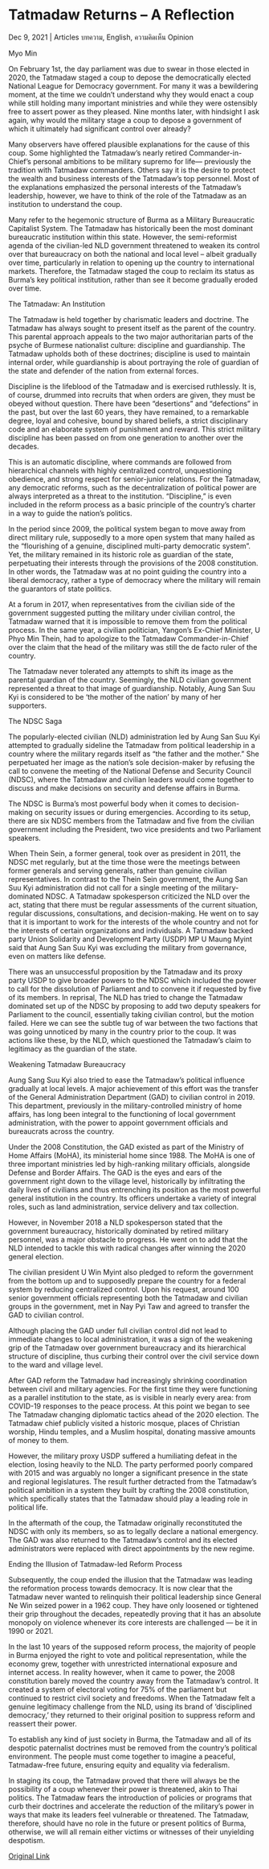 # Tatmadaw Returns – A Reflection

Dec 9, 2021 | Articles บทความ, English, ความคิดเห็น Opinion





Myo Min

On February 1st, the day parliament was due to swear in those elected in 2020, the Tatmadaw staged a coup to depose the democratically elected National League for Democracy government. For many it was a bewildering moment, at the time we couldn’t understand why they would enact a coup while still holding many important ministries and while they were ostensibly free to assert power as they pleased. Nine months later, with hindsight I ask again, why would the military stage a coup to depose a government of which it ultimately had significant control over already? 

Many observers have offered plausible explanations for the cause of this coup. Some highlighted the Tatmadaw’s nearly retired Commander-in-Chief’s personal ambitions to be military supremo for life— previously the tradition with Tatmadaw commanders. Others say it is the desire to protect the wealth and business interests of the Tatmadaw’s top personnel. Most of the explanations emphasized the personal interests of the Tatmadaw’s leadership, however, we have to think of the role of the Tatmadaw as an institution to understand the coup.  

Many refer to the hegemonic structure of Burma as a Military Bureaucratic Capitalist System. The Tatmadaw has historically been the most dominant bureaucratic institution within this state. However, the semi-reformist agenda of the civilian-led NLD government threatened to weaken its control over that bureaucracy on both the national and local level – albeit gradually over time, particularly in relation to opening up the country to international markets. Therefore, the Tatmadaw staged the coup to reclaim its status as Burma’s key political institution, rather than see it become gradually eroded over time.

The Tatmadaw: An Institution 

The Tatmadaw is held together by charismatic leaders and doctrine. The Tatmadaw has always sought to present itself as the parent of the country. This parental approach appeals to the two major authoritarian parts of the psyche of Burmese nationalist culture: discipline and guardianship. The Tatmadaw upholds both of these doctrines; discipline is used to maintain internal order, while guardianship is about portraying the role of guardian of the state and defender of the nation from external forces. 

Discipline is the lifeblood of the Tatmadaw and is exercised ruthlessly. It is, of course, drummed into recruits that when orders are given, they must be obeyed without question. There have been “desertions” and “defections” in the past, but over the last 60 years, they have remained, to a remarkable degree, loyal and cohesive, bound by shared beliefs, a strict disciplinary code and an elaborate system of punishment and reward. This strict military discipline has been passed on from one generation to another over the decades. 

This is an automatic discipline, where commands are followed from hierarchical channels with highly centralized control, unquestioning obedience, and strong respect for senior-junior relations. For the Tatmadaw, any democratic reforms, such as the decentralization of political power are always interpreted as a threat to the institution. “Discipline,” is even included in the reform process as a basic principle of the country’s charter in a way to guide the nation’s politics.  

In the period since 2009, the political system began to move away from direct military rule, supposedly to a more open system that many hailed as the “flourishing of a genuine, disciplined multi-party democratic system”. Yet, the military remained in its historic role as guardian of the state, perpetuating their interests through the provisions of the 2008 constitution. In other words, the Tatmadaw was at no point guiding the country into a liberal democracy, rather a type of democracy where the military will remain the guarantors of state politics.  

At a forum in 2017, when representatives from the civilian side of the government suggested putting the military under civilian control, the Tatmadaw warned that it is impossible to remove them from the political process. In the same year, a civilian politician, Yangon’s Ex-Chief Minister, U Phyo Min Thein, had to apologize to the Tatmadaw Commander-in-Chief over the claim that the head of the military was still the de facto ruler of the country.  

The Tatmadaw never tolerated any attempts to shift its image as the parental guardian of the country. Seemingly, the NLD civilian government represented a threat to that image of guardianship. Notably, Aung San Suu Kyi is considered to be ‘the mother of the nation’ by many of her supporters. 

The NDSC Saga 

The popularly-elected civilian (NLD) administration led by Aung San Suu Kyi attempted to gradually sideline the Tatmadaw from political leadership in a country where the military regards itself as “the father and the mother.” She perpetuated her image as the nation’s sole decision-maker by refusing the call to convene the meeting of the National Defense and Security Council (NDSC), where the Tatmadaw and civilian leaders would come together to discuss and make decisions on security and defense affairs in Burma. 

The NDSC is Burma’s most powerful body when it comes to decision-making on security issues or during emergencies. According to its setup, there are six NDSC members from the Tatmadaw and five from the civilian government including the President, two vice presidents and two Parliament speakers.  

When Thein Sein, a former general, took over as president in 2011, the NDSC met regularly, but at the time those were the meetings between former generals and serving generals, rather than genuine civilian representatives. In contrast to the Thein Sein government, the Aung San Suu Kyi administration did not call for a single meeting of the military-dominated NDSC. A Tatmadaw spokesperson criticized the NLD over the act, stating that there must be regular assessments of the current situation, regular discussions, consultations, and decision-making. He went on to say that it is important to work for the interests of the whole country and not for the interests of certain organizations and individuals. A Tatmadaw backed party Union Solidarity and Development Party (USDP) MP U Maung Myint said that Aung San Suu Kyi was excluding the military from governance, even on matters like defense. 

There was an unsuccessful proposition by the Tatmadaw and its proxy party USDP to give broader powers to the NDSC which included the power to call for the dissolution of Parliament and to convene it if requested by five of its members. In reprisal, The NLD has tried to change the Tatmadaw dominated set up of the NDSC by proposing to add two deputy speakers for Parliament to the council, essentially taking civilian control, but the motion failed. Here we can see the subtle tug of war between the two factions that was going unnoticed by many in the country prior to the coup. It was actions like these, by the NLD, which questioned the Tatmadaw’s claim to legitimacy as the guardian of the state. 

Weakening Tatmadaw Bureaucracy 

Aung Sang Suu Kyi also tried to ease the Tatmadaw’s political influence gradually at local levels. A major achievement of this effort was the transfer of the General Administration Department (GAD) to civilian control in 2019. This department, previously in the military-controlled ministry of home affairs, has long been integral to the functioning of local government administration, with the power to appoint government officials and bureaucrats across the country.

Under the 2008 Constitution, the GAD existed as part of the Ministry of Home Affairs (MoHA), its ministerial home since 1988. The MoHA is one of three important ministries led by high-ranking military officials, alongside Defense and Border Affairs. The GAD is the eyes and ears of the government right down to the village level, historically by infiltrating the daily lives of civilians and thus entrenching its position as the most powerful general institution in the country. Its officers undertake a variety of integral roles, such as land administration, service delivery and tax collection.  

However, in November 2018 a NLD spokesperson stated that the government bureaucracy, historically dominated by retired military personnel, was a major obstacle to progress. He went on to add that the NLD intended to tackle this with radical changes after winning the 2020 general election. 

The civilian president U Win Myint also pledged to reform the government from the bottom up and to supposedly prepare the country for a federal system by reducing centralized control. Upon his request, around 100 senior government officials representing both the Tatmadaw and civilian groups in the government, met in Nay Pyi Taw and agreed to transfer the GAD to civilian control. 

Although placing the GAD under full civilian control did not lead to immediate changes to local administration, it was a sign of the weakening grip of the Tatmadaw over government bureaucracy and its hierarchical structure of discipline, thus curbing their control over the civil service down to the ward and village level. 

After GAD reform the Tatmadaw had increasingly shrinking coordination between civil and military agencies. For the first time they were functioning as a parallel institution to the state, as is visible in nearly every area: from COVID-19 responses to the peace process. At this point we began to see The Tatmadaw changing diplomatic tactics ahead of the 2020 election. The Tatmadaw chief publicly visited a historic mosque, places of Christian worship, Hindu temples, and a Muslim hospital, donating massive amounts of money to them. 

However, the military proxy USDP suffered a humiliating defeat in the election, losing heavily to the NLD. The party performed poorly compared with 2015 and was arguably no longer a significant presence in the state and regional legislatures. The result further detracted from the Tatmadaw’s political ambition in a system they built by crafting the 2008 constitution, which specifically states that the Tatmadaw should play a leading role in political life.  

In the aftermath of the coup, the Tatmadaw originally reconstituted the NDSC with only its members, so as to legally declare a national emergency. The GAD was also returned to the Tatmadaw’s control and its elected administrators were replaced with direct appointments by the new regime.  

Ending the Illusion of Tatmadaw-led Reform Process 

Subsequently, the coup ended the illusion that the Tatmadaw was leading the reformation process towards democracy. It is now clear that the Tatmadaw never wanted to relinquish their political leadership since General Ne Win seized power in a 1962 coup. They have only loosened or tightened their grip throughout the decades, repeatedly proving that it has an absolute monopoly on violence whenever its core interests are challenged — be it in 1990 or 2021. 

In the last 10 years of the supposed reform process, the majority of people in Burma enjoyed the right to vote and political representation, while the economy grew, together with unrestricted international exposure and internet access. In reality however, when it came to power, the 2008 constitution barely moved the country away from the Tatmadaw’s control. It created a system of electoral voting for 75% of the parliament but continued to restrict civil society and freedoms. When the Tatmadaw felt a genuine legitimacy challenge from the NLD, using its brand of ‘disciplined democracy,’ they returned to their original position to suppress reform and reassert their power.  

To establish any kind of just society in Burma, the Tatmadaw and all of its despotic paternalist doctrines must be removed from the country’s political environment. The people must come together to imagine a peaceful, Tatmadaw-free future, ensuring equity and equality via federalism.

In staging its coup, the Tatmadaw proved that there will always be the possibility of a coup whenever their power is threatened, akin to Thai politics. The Tatmadaw fears the introduction of policies or programs that curb their doctrines and accelerate the reduction of the military’s power in ways that make its leaders feel vulnerable or threatened. The Tatmadaw, therefore, should have no role in the future or present politics of Burma, otherwise, we will all remain either victims or witnesses of their unyielding despotism.



[Original Link](https://www.dindeng.com/tatmadaw-returns/)